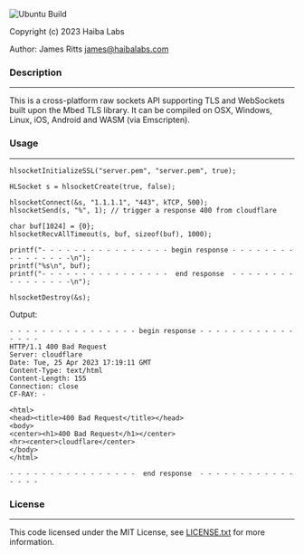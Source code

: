 ![Ubuntu Build](https://github.com/haibalabs/hlsocket/actions/workflows/ci.yml/badge.svg)

Copyright (c) 2023 Haiba Labs

Author: James Ritts james@haibalabs.com

### Description
-------

This is a cross-platform raw sockets API supporting TLS and WebSockets built upon the Mbed TLS library. It can be compiled on OSX, Windows, Linux, iOS, Android and WASM (via Emscripten).

### Usage
-------

    hlsocketInitializeSSL("server.pem", "server.pem", true);

    HLSocket s = hlsocketCreate(true, false);

    hlsocketConnect(&s, "1.1.1.1", "443", kTCP, 500);
    hlsocketSend(s, "%", 1); // trigger a response 400 from cloudflare

    char buf[1024] = {0};
    hlsocketRecvAllTimeout(s, buf, sizeof(buf), 1000);

    printf("- - - - - - - - - - - - - - - - begin response - - - - - - - - - - - - - - - -\n");
    printf("%s\n", buf);
    printf("- - - - - - - - - - - - - - - -  end response  - - - - - - - - - - - - - - - -\n");

    hlsocketDestroy(&s);

Output:

    - - - - - - - - - - - - - - - - begin response - - - - - - - - - - - - - - - -
    HTTP/1.1 400 Bad Request
    Server: cloudflare
    Date: Tue, 25 Apr 2023 17:19:11 GMT
    Content-Type: text/html
    Content-Length: 155
    Connection: close
    CF-RAY: -

    <html>
    <head><title>400 Bad Request</title></head>
    <body>
    <center><h1>400 Bad Request</h1></center>
    <hr><center>cloudflare</center>
    </body>
    </html>

    - - - - - - - - - - - - - - - -  end response  - - - - - - - - - - - - - - - -

### License
-------

This code licensed under the MIT License, see [LICENSE.txt](https://github.com/haibalabs/hlab_socket/LICENSE.txt) for more information.

